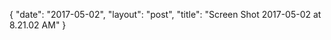 {
   "date": "2017-05-02",
   "layout": "post",
   "title": "Screen Shot 2017-05-02 at 8.21.02 AM"
}

